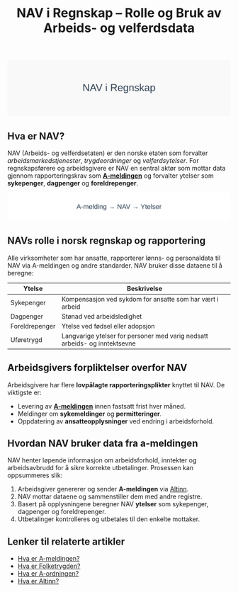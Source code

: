 ﻿---
title: "NAV i Regnskap – Rolle og Bruk av Arbeids- og velferdsdata"
seoTitle: "NAV i regnskap | Rolle, ytelser og rapportering"
description: "NAV forvalter trygde- og velferdsytelser i Norge. Se hvordan NAV bruker A-meldingen, hvilke ytelser som beregnes og arbeidsgivers viktigste rapporteringsplikter."
summary: "Praktisk oversikt over NAV sin rolle for bedrifter: A-melding, ytelser som sykepenger og krav til rapportering."
---

![NAV i Regnskap](nav-image.svg)

## Hva er NAV?

NAV (Arbeids- og velferdsetaten) er den norske etaten som forvalter _arbeidsmarkedstjenester_, _trygdeordninger_ og _velferdsytelser_. For regnskapsførere og arbeidsgivere er NAV en sentral aktør som mottar data gjennom rapporteringskrav som **[A-meldingen](/blogs/regnskap/hva-er-a-melding "Hva er A-meldingen?")** og forvalter ytelser som **sykepenger**, **dagpenger** og **foreldrepenger**.

![NAV i norsk regnskap](nav-diagram.svg)

## NAVs rolle i norsk regnskap og rapportering

Alle virksomheter som har ansatte, rapporterer lønns- og personaldata til NAV via A-meldingen og andre standarder. NAV bruker disse dataene til å beregne:

| Ytelse         | Beskrivelse                                                             |
| -------------- | ----------------------------------------------------------------------- |
| Sykepenger     | Kompensasjon ved sykdom for ansatte som har vært i arbeid               |
| Dagpenger      | Stønad ved arbeidsledighet                                              |
| Foreldrepenger | Ytelse ved fødsel eller adopsjon                                        |
| Uføretrygd     | Langvarige ytelser for personer med varig nedsatt arbeids- og inntektsevne |

## Arbeidsgivers forpliktelser overfor NAV

Arbeidsgivere har flere **lovpålagte rapporteringsplikter** knyttet til NAV. De viktigste er:

*   Levering av **[A-meldingen](/blogs/regnskap/hva-er-a-melding "Hva er A-meldingen?")** innen fastsatt frist hver måned.
*   Meldinger om **sykemeldinger** og **permitteringer**.
*   Oppdatering av **ansatteopplysninger** ved endring i arbeidsforhold.

## Hvordan NAV bruker data fra a-meldingen

NAV henter løpende informasjon om arbeidsforhold, inntekter og arbeidsavbrudd for å sikre korrekte utbetalinger. Prosessen kan oppsummeres slik:

1.  Arbeidsgiver genererer og sender **A-meldingen** via [Altinn](/blogs/regnskap/hva-er-altinn "Hva er Altinn? Norges Digitale Portal for Næringsliv og Privatpersoner").
2.  NAV mottar dataene og sammenstiller dem med andre registre.
3.  Basert på opplysningene beregner NAV **ytelser** som sykepenger, dagpenger og foreldrepenger.
4.  Utbetalinger kontrolleres og utbetales til den enkelte mottaker.

## Lenker til relaterte artikler

*   [Hva er A-meldingen?](/blogs/regnskap/hva-er-a-melding "Hva er A-meldingen?")
*   [Hva er Folketrygden?](/blogs/regnskap/hva-er-folketrygden "Hva er Folketrygden? Komplett Guide til Norges Nasjonale Trygdesystem")
*   [Hva er A-ordningen?](/blogs/regnskap/hva-er-a-ordningen "Hva er A-ordningen?")
*   [Hva er Altinn?](/blogs/regnskap/hva-er-altinn "Hva er Altinn? Norges Digitale Portal for Næringsliv og Privatpersoner")










